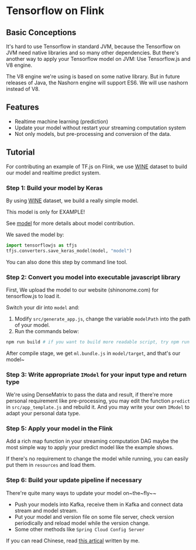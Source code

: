 # Tensorflow on Flink

## Basic Conceptions

It's hard to use Tensorflow in standard JVM, 
because the Tensorflow on JVM need native libraries and so many other dependencies.
But there's another way to apply your Tensorflow model on JVM: Use Tensorflow.js and V8 engine.

The V8 engine we're using is based on some native library.
But in future releases of Java, the Nashorn engine will support ES6.
We will use nashorn instead of V8.

## Features

- Realtime machine learning (prediction)
- Update your model without restart your streaming computation system
- Not only models, but pre-processing and conversion of the data.

## Tutorial

For contributing an example of TF.js on Flink, 
we use [WINE](https://archive.ics.uci.edu/ml/datasets/wine) dataset to build our model and realtime predict system.

### Step 1: Build your model by Keras

By using [WINE](https://archive.ics.uci.edu/ml/datasets/wine) dataset, we build a really simple model.

This model is only for EXAMPLE!

See [model](model/ModelExample.ipynb) for more details about model contribution.

We saved the model by:
```python
import tensorflowjs as tfjs
tfjs.converters.save_keras_model(model, "model")
```

You can also done this step by command line tool.

### Step 2: Convert you model into executable javascript library

First, We upload the model to our website (shinonome.com) for tensorflow.js to load it.

Switch your dir into `model` and:

1. Modify `src/generate_app.js`, change the variable `modelPath` into the path of your model.
2. Run the commands below:
```bash
npm run build # if you want to build more readable script, try npm run build-dev
```

After compile stage, we get `ml.bundle.js` in `model/target`, and that's our model~

### Step 3: Write appropriate `IModel` for your input type and return type

We're using DenseMatrix to pass the data and result, 
if there're more personal requirement like pre-processing, 
you may edit the function `predict` in `src/app_template.js` and rebuild it.
And you may write your own `IModel` to adapt your personal data type.

### Step 5: Apply your model in the Flink 

Add a rich map function in your streaming computation DAG maybe the most simple way to apply your predict model like the example shows.

If there's no requirement to change the model while running, you can easily put them in `resources` and load them.

### Step 6: Build your update pipeline if necessary

There're quite many ways to update your model on~the~fly~~

- Push your models into Kafka, receive them in Kafka and connect data stream and model stream.
- Put your model and version file on some file server, check version periodically and reload model while the version change.
- Some other methods like `Spring Cloud Config Server`

If you can read Chinese, read [this artical](https://zhuanlan.zhihu.com/p/52007980) written by me.